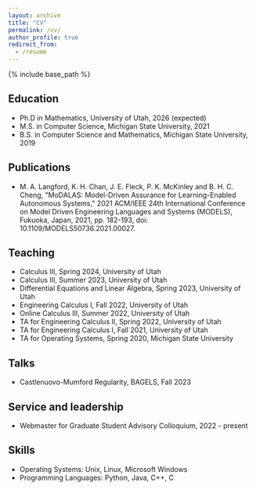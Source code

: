 ```yaml
---
layout: archive
title: "CV"
permalink: /cv/
author_profile: true
redirect_from:
  - /resume
---
```


{% include base_path %}

## Education
* Ph.D in Mathematics, University of Utah, 2026 (expected)
* M.S. in Computer Science, Michigan State University, 2021
* B.S. in Computer Science and Mathematics, Michigan State University, 2019

## Publications
* M. A. Langford, K. H. Chan, J. E. Fleck, P. K. McKinley and B. H. C. Cheng, "MoDALAS: Model-Driven Assurance for Learning-Enabled Autonomous Systems," 2021 ACM/IEEE 24th International Conference on Model Driven Engineering Languages and Systems (MODELS), Fukuoka, Japan, 2021, pp. 182-193, doi: 10.1109/MODELS50736.2021.00027.
  
## Teaching
* Calculus III, Spring 2024, University of Utah
* Calculus III, Summer 2023, University of Utah
* Differential Equations and Linear Algebra, Spring 2023, University of Utah
* Engineering Calculus I, Fall 2022, University of Utah
* Online Calculus III, Summer 2022, University of Utah
* TA for Engineering Calculus II, Spring 2022, University of Utah
* TA for Engineering Calculus I, Fall 2021, University of Utah
* TA for Operating Systems, Spring 2020, Michigan State University

## Talks
* Castlenuovo-Mumford Regularity, BAGELS, Fall 2023

## Service and leadership
* Webmaster for Graduate Student Advisory Colloquium, 2022 - present

## Skills
* Operating Systems: Unix, Linux, Microsoft Windows
* Programming Languages: Python, Java, C++, C
  
